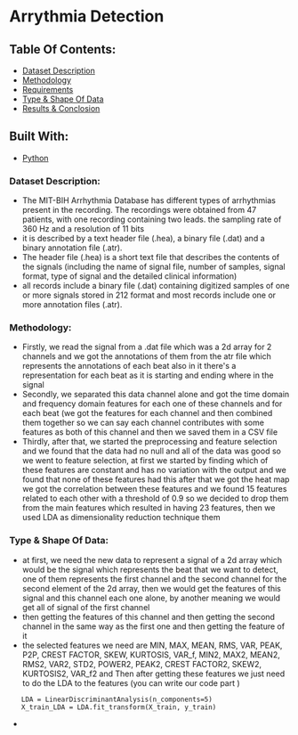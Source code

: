 # Arrythmia Detection 

## Table Of Contents: 
* [Dataset Description](#DatasetDescription)
* [Methodology](#Methodology)
* [Requirements](#Requirements)
* [Type & Shape Of Data](#Type&ShapeOfData)
* [Results & Conclosion](#Results&Conclousion)

## Built With:
* [Python](#Python)

### Dataset Description:
* The MIT-BIH Arrhythmia Database has different types of arrhythmias present in the recording. The recordings were obtained from 47 patients, with one recording containing two leads. the sampling rate of 360 Hz and a resolution of 11 bits
* it is described by a text header file (.hea), a binary file (.dat) and a binary annotation file (.atr).
* The header file (.hea) is a short text file that describes the contents of the signals (including the name of signal file, number of samples, signal format, type of signal and the detailed clinical information)
* all records include a binary file (.dat) containing digitized samples of one or more signals stored in 212 format and most records include one or more annotation files (.atr).

### Methodology:
* Firstly, we read the signal from a .dat file which was a 2d array for 2 channels and we got the annotations of them from the atr file which represents the annotations of each beat also in it there's a representation for each beat as it is starting and ending where in the signal 
* Secondly, we separated this data channel alone and got the time domain and frequency domain features for each one of these channels and for each beat (we got the features for each channel and then combined them together so we can say each channel contributes with some features as both of this channel and then we saved them in a CSV file 
* Thirdly, after that, we started the preprocessing and feature selection and we found that the data had no null and all of the data was good so we went to feature selection, at first we started by finding which of these features are constant and has no variation with the output and we found that none of these features had this after that we got the heat map we got the correlation between these features and we found 15 features related to each other with a threshold of 0.9 so we decided to drop them from the main features which resulted in having 23 features, then we used LDA as dimensionality reduction technique them

### Type & Shape Of Data:
*  at first, we need the new data to represent a signal of a 2d array which would be the signal which represents the beat that we want to detect, one of them represents the first channel and the second channel for the second element of the 2d array, then we would get the features of this signal and this channel each one alone, by another meaning we would get all of signal of the first channel 
*  then getting the features of this channel and then getting the second channel in the same way as the first one and then getting the feature of it
*   the selected features we need are MIN, MAX, MEAN, RMS, VAR, PEAK, P2P, CREST FACTOR, SKEW, KURTOSIS, VAR_f, MIN2, MAX2, MEAN2, RMS2, VAR2, STD2, POWER2, PEAK2, CREST FACTOR2, SKEW2, KURTOSIS2, VAR_f2 and Then after getting these features we just need to do the LDA to the features (you can write our code part )
   
   ```
      LDA = LinearDiscriminantAnalysis(n_components=5)
      X_train_LDA = LDA.fit_transform(X_train, y_train)
   ```
 *
